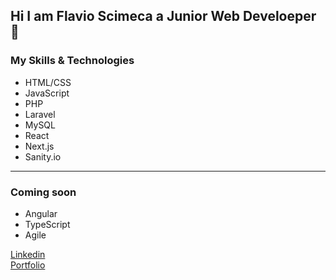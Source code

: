 ## Hi I am Flavio Scimeca  a Junior Web Develoeper 👋

### My Skills & Technologies

- HTML/CSS  
- JavaScript  
- PHP  
- Laravel   
- MySQL   
- React   
- Next.js   
- Sanity.io    

<hr>

### Coming soon
- Angular   
- TypeScript  
- Agile


[Linkedin](https://www.linkedin.com/in/flavioscimeca1/)  
[Portfolio](https://portfolio-artc0ra8j-flavioscimeca.vercel.app/)

